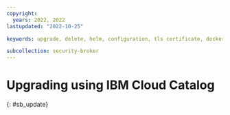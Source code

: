 ```yaml
---
copyright:
  years: 2022, 2022
lastupdated: "2022-10-25"

keywords: upgrade, delete, helm, configuration, tls certificate, docker config secret, environment variable, regions, cluster, container, app security, memory encryption, data in use

subcollection: security-broker
---
```


# Upgrading using IBM Cloud Catalog
{: #sb_update}

